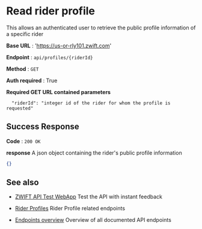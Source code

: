 # Read rider profile

This allows an authenticated user to retrieve the public profile information of a specific rider

**Base URL** : 'https://us-or-rly101.zwift.com'

**Endpoint** : `api/profiles/{riderId}`

**Method** : `GET`

**Auth required** : True

**Required GET URL contained parameters**

```
  "riderId": "integer id of the rider for whom the profile is requested"
```

## Success Response

**Code** : `200 OK`

**response**
A json object containing the rider's public profile information

```json
{}
```

## See also

- [ZWIFT API Test WebApp](https://zwiftapi.strukturunion.de) Test the API with instant feedback

- [Rider Profiles](https://github.com/strukturunion-mmw/zwift-api-documentation/blob/main/README.md#rider-profiles) Rider Profile related endpoints

- [Endpoints overview](https://github.com/strukturunion-mmw/zwift-api-documentation/blob/main/README.md#known-endpoints) Overview of all documented API endpoints

